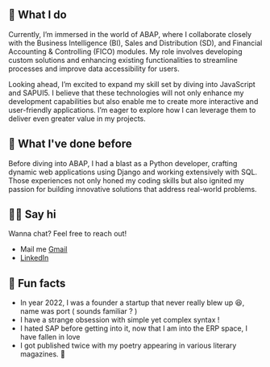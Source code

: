 ---
---

## 🤷 What I do

Currently, I’m immersed in the world of ABAP, where I collaborate closely with the Business Intelligence (BI), Sales and Distribution (SD), and Financial Accounting & Controlling (FICO) modules. My role involves developing custom solutions and enhancing existing functionalities to streamline processes and improve data accessibility for users.

Looking ahead, I’m excited to expand my skill set by diving into JavaScript and SAPUI5. I believe that these technologies will not only enhance my development capabilities but also enable me to create more interactive and user-friendly applications. I’m eager to explore how I can leverage them to deliver even greater value in my projects.

## 🦕 What I've done before

Before diving into ABAP, I had a blast as a Python developer, crafting dynamic web applications using Django and working extensively with SQL. Those experiences not only honed my coding skills but also ignited my passion for building innovative solutions that address real-world problems.

## 👋🏻 Say hi

Wanna chat? Feel free to reach out!

- Mail me [Gmail](mailto:harrypressplay@gmail.com)
- [LinkedIn](https://www.linkedin.com/in/harsh-sharma-521a30217)

## 📠 Fun facts

-  In year 2022, I was a founder a startup that never really blew up 😆, name was port ( sounds familiar ? )
-  I have a strange obsession with simple yet complex syntax !
-  I hated SAP before getting into it, now that I am into the ERP space, I have fallen in love
-  I got published twice with my poetry appearing in various literary magazines. 🥂
